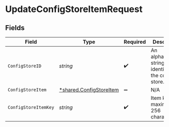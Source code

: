 # UpdateConfigStoreItemRequest


## Fields

| Field                                                             | Type                                                              | Required                                                          | Description                                                       | Example                                                           |
| ----------------------------------------------------------------- | ----------------------------------------------------------------- | ----------------------------------------------------------------- | ----------------------------------------------------------------- | ----------------------------------------------------------------- |
| `ConfigStoreID`                                                   | *string*                                                          | :heavy_check_mark:                                                | An alphanumeric string identifying the config store.              | 7Lsb7Y76rChV9hSrv3KgFl                                            |
| `ConfigStoreItem`                                                 | [*shared.ConfigStoreItem](../../models/shared/configstoreitem.md) | :heavy_minus_sign:                                                | N/A                                                               |                                                                   |
| `ConfigStoreItemKey`                                              | *string*                                                          | :heavy_check_mark:                                                | Item key, maximum 256 characters.                                 | test-key                                                          |